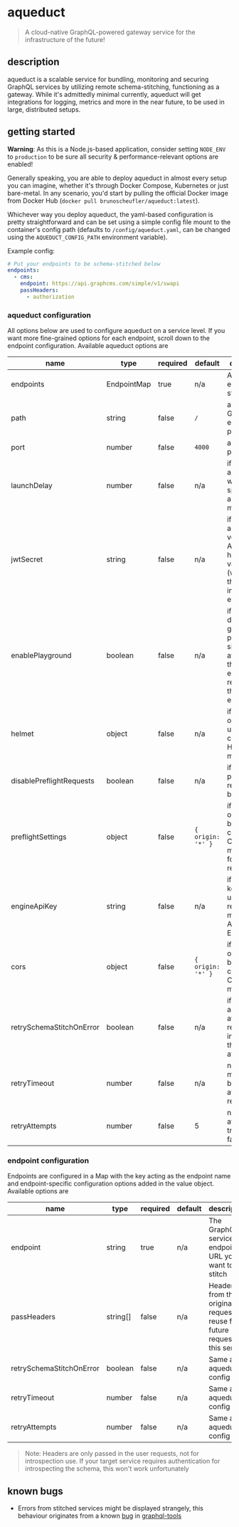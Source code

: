 # aqueduct

> A cloud-native GraphQL-powered gateway service for the infrastructure of the future!

## description

aqueduct is a scalable service for bundling, monitoring and securing GraphQL services by utilizing remote schema-stitching, functioning as a gateway. While it's admittedly minimal currently, aqueduct will get integrations for logging, metrics and more in the near future, to be used in large, distributed setups.

## getting started

**Warning**: As this is a Node.js-based application, consider setting `NODE_ENV` to `production` to be sure all security & performance-relevant options are enabled!

Generally speaking, you are able to deploy aqueduct in almost every setup you can imagine, whether it's through Docker Compose, Kubernetes or just bare-metal. In any scenario, you'd start by pulling the official Docker image from Docker Hub (`docker pull brunoscheufler/aqueduct:latest`).

Whichever way you deploy aqueduct, the yaml-based configuration is pretty straightforward and can be set using a simple config file mount to the container's config path (defaults to `/config/aqueduct.yaml`, can be changed using the `AQUEDUCT_CONFIG_PATH` environment variable).

Example config:

```yaml
# Put your endpoints to be schema-stitched below
endpoints:
  - cms:
    endpoint: https://api.graphcms.com/simple/v1/swapi
    passHeaders:
      - authorization
```

### aqueduct configuration

All options below are used to configure aqueduct on a service level. If you want more fine-grained options for each endpoint, scroll down to the endpoint configuration. Available aqueduct options are

| name                     | type        | required | default           | description                                                                                                           | env variable                      |
| ------------------------ | ----------- | -------- | ----------------- | --------------------------------------------------------------------------------------------------------------------- | --------------------------------- |
| endpoints                | EndpointMap | true     | n/a               | An object of endpoints to stitch                                                                                      | n/a                               |
| path                     | string      | false    | `/`               | aqueduct GraphQL endpoint path                                                                                        | `AQUEDUCT_PATH`                   |
| port                     | number      | false    | `4000`            | aqueduct port                                                                                                         | `AQUEDUCT_PORT`                   |
| launchDelay              | number      | false    | n/a               | if set, aqueduct will wait the specified amount of ms                                                                 | `AQUEDUCT_LAUNCH_DELAY`           |
| jwtSecret                | string      | false    | n/a               | if set, aqueduct will verify Authorization headers for a valid JWT (warning: this can interfere with endpoints)       | `AQUEDUCT_JWT_SECRET`             |
| enablePlayground         | boolean     | false    | n/a               | if set, the default graphql-playground site will be available on the aqueduct endpoint, regardless of the environment | `AQUEDUCT_ENABLE_PLAYGROUND`      |
| helmet                   | object      | false    | n/a               | if set, the object will be used to configure the Helmet middleware                                                    | n/a                               |
| disablePreflightRequests | boolean     | false    | n/a               | if set, CORS preflight requests will be blocked                                                                       | `AQUEDUCT_DISABLE_CORS_PREFLIGHT` |
| preflightSettings        | object      | false    | `{ origin: '*' }` | if set, these options will be used to configure the CORS middleware for preflight requests                            | n/a                               |
| engineApiKey             | string      | false    | n/a               | if set, this key will be used to report metrics to Apollo Engine                                                      | `AQUEDUCT_ENGINE_KEY`             |
| cors                     | object      | false    | `{ origin: '*' }` | if set, these options will be used to configure the CORS middleware                                                   | n/a                               |
| retrySchemaStitchOnError | boolean     | false    | n/a               | if set, aqueduct will attempt to retry introspecting the endpoint after a failure                                     | n/a                               |
| retryTimeout             | number      | false    | n/a               | number of ms to wait before attempting to retry                                                                       | n/a                               |
| retryAttempts            | number      | false    | 5                 | number of attempts to try before failing                                                                              | n/a                               |

### endpoint configuration

Endpoints are configured in a Map with the key acting as the endpoint name and endpoint-specific configuration options added in the value object. Available options are

| name                     | type     | required | default | description                                                                    |
| ------------------------ | -------- | -------- | ------- | ------------------------------------------------------------------------------ |
| endpoint                 | string   | true     | n/a     | The GraphQL service endpoint URL you want to stitch                            |
| passHeaders              | string[] | false    | n/a     | Headers from the original request to reuse for future requests to this service |
| retrySchemaStitchOnError | boolean  | false    | n/a     | Same as in aqueduct config                                                     |
| retryTimeout             | number   | false    | n/a     | Same as in aqueduct config                                                     |
| retryAttempts            | number   | false    | n/a     | Same as in aqueduct config                                                     |

> Note: Headers are only passed in the user requests, not for introspection use. If your target service requires authentication for introspecting the schema, this won't work unfortunately

## known bugs

- Errors from stitched services might be displayed strangely, this behaviour originates from a known [bug](https://github.com/apollographql/graphql-tools/issues/743) in [graphql-tools](https://github.com/apollographql/graphql-tools)
